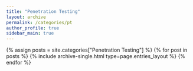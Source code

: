 ```yaml
---
title: "Penetration Testing"
layout: archive
permalink: /categories/pt
author_profile: true
sidebar_main: true
---
```


{% assign posts = site.categories["Penetration Testing"] %}
{% for post in posts %} {% include archive-single.html type=page.entries_layout %} {% endfor %}
